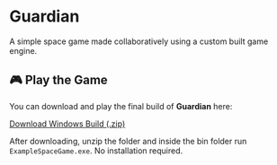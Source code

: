 # Guardian
A simple space game made collaboratively using a custom built game engine.


## 🎮 Play the Game

You can download and play the final build of **Guardian** here:

[Download Windows Build (.zip)](https://drive.google.com/file/d/1csX-HdPPMMZ8NsspVePYpqaCYOS6CVEW/view?usp=drive_link)

After downloading, unzip the folder and inside the bin folder run `ExampleSpaceGame.exe`. No installation required.
